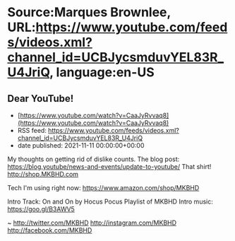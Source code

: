 # Source:Marques Brownlee, URL:https://www.youtube.com/feeds/videos.xml?channel_id=UCBJycsmduvYEL83R_U4JriQ, language:en-US

## Dear YouTube!
 - [https://www.youtube.com/watch?v=CaaJyRvvaq8](https://www.youtube.com/watch?v=CaaJyRvvaq8)
 - RSS feed: https://www.youtube.com/feeds/videos.xml?channel_id=UCBJycsmduvYEL83R_U4JriQ
 - date published: 2021-11-11 00:00:00+00:00

My thoughts on getting rid of dislike counts.
The blog post: https://blog.youtube/news-and-events/update-to-youtube/
That shirt! http://shop.MKBHD.com

Tech I'm using right now: https://www.amazon.com/shop/MKBHD

Intro Track: On and On by Hocus Pocus
Playlist of MKBHD Intro music: https://goo.gl/B3AWV5

~
http://twitter.com/MKBHD
http://instagram.com/MKBHD
http://facebook.com/MKBHD

